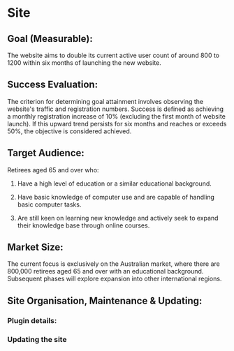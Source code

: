 # Site
## Goal (Measurable):

The website aims to double its current active user count of around 800 to 1200 within six months of launching the new website.

## Success Evaluation:
The criterion for determining goal attainment involves observing the website's traffic and registration numbers. 
Success is defined as achieving a monthly registration increase of 10% (excluding the first month of website launch). 
If this upward trend persists for six months and reaches or exceeds 50%, the objective is considered achieved.

## Target Audience:
Retirees aged 65 and over who:

1. Have a high level of education or a similar educational background.
  
2. Have basic knowledge of computer use and are capable of handling basic computer tasks.
   
3. Are still keen on learning new knowledge and actively seek to expand their knowledge base through online courses.
   

## Market Size:
The current focus is exclusively on the Australian market, where there are 800,000 retirees aged 65 and over with an educational background. 
Subsequent phases will explore expansion into other international regions.


## Site Organisation, Maintenance & Updating:



### Plugin details:



### Updating the site
